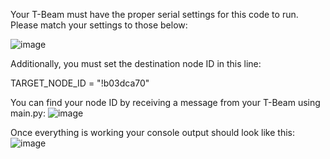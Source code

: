 Your T-Beam must have the proper serial settings for this code to run. Please match your settings to those below:

![image](https://github.com/user-attachments/assets/13c1f0ea-927d-4f71-bf24-765d03790bab)

Additionally, you must set the destination node ID in this line:

  TARGET_NODE_ID = "!b03dca70"

You can find your node ID by receiving a message from your T-Beam using main.py:
![image](https://github.com/user-attachments/assets/dbe64f75-50f2-48e3-8aed-2336692191e5)

Once everything is working your console output should look like this:
![image](https://github.com/user-attachments/assets/fa01cef3-82cc-4cd0-b01c-b30df4ee8ef4)

